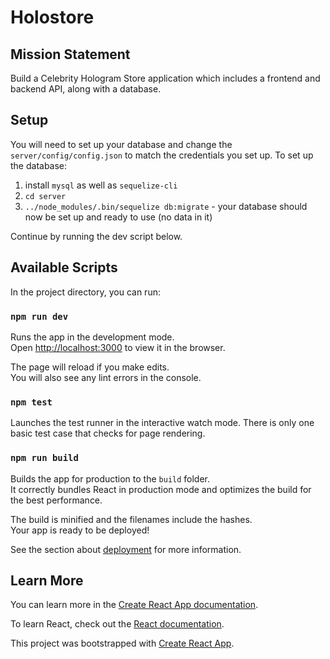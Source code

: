# Holostore

## Mission Statement

Build a Celebrity Hologram Store application which includes a frontend and backend API, along with a database. 

## Setup

You will need to set up your database and change the `server/config/config.json` to match the credentials you set up. To set up the database:
  1. install `mysql` as well as `sequelize-cli`
  2. `cd server`
  3. `../node_modules/.bin/sequelize db:migrate`
    - your database should now be set up and ready to use (no data in it)

Continue by running the dev script below. 

## Available Scripts

In the project directory, you can run:

### `npm run dev`

Runs the app in the development mode.<br>
Open [http://localhost:3000](http://localhost:3000) to view it in the browser.

The page will reload if you make edits.<br>
You will also see any lint errors in the console.

### `npm test`

Launches the test runner in the interactive watch mode. There is only one basic test case that checks for page rendering.

### `npm run build`

Builds the app for production to the `build` folder.<br>
It correctly bundles React in production mode and optimizes the build for the best performance.

The build is minified and the filenames include the hashes.<br>
Your app is ready to be deployed!

See the section about [deployment](https://facebook.github.io/create-react-app/docs/deployment) for more information.

## Learn More

You can learn more in the [Create React App documentation](https://facebook.github.io/create-react-app/docs/getting-started).

To learn React, check out the [React documentation](https://reactjs.org/).

This project was bootstrapped with [Create React App](https://github.com/facebook/create-react-app).

